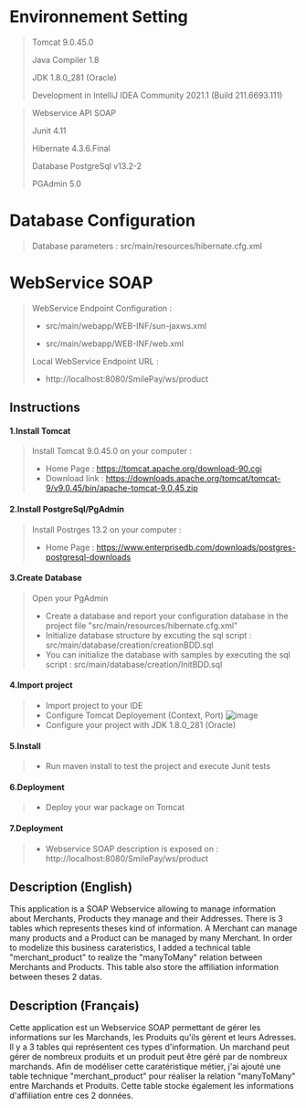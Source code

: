 
# Environnement Setting
> Tomcat 9.0.45.0
> 
> Java Compiler 1.8
> 
> JDK 1.8.0_281 (Oracle)
> 
> Development in IntelliJ IDEA Community 2021.1 (Build 211.6693.111)
> 

> Webservice API SOAP
> 
> Junit 4.11
> 
> Hibernate 4.3.6.Final
> 
> Database PostgreSql v13.2-2
> 
> PGAdmin 5.0

# Database Configuration
> Database parameters : src/main/resources/hibernate.cfg.xml

# WebService SOAP
> WebService Endpoint Configuration : 
> 
> - src/main/webapp/WEB-INF/sun-jaxws.xml
> 
> - src/main/webapp/WEB-INF/web.xml
> 
> Local WebService Endpoint URL  : 
> 
> - http://localhost:8080/SmilePay/ws/product

## Instructions

#### 1.Install Tomcat
> Install Tomcat 9.0.45.0 on your computer :
> 
> - Home Page : https://tomcat.apache.org/download-90.cgi
> - Download link : https://downloads.apache.org/tomcat/tomcat-9/v9.0.45/bin/apache-tomcat-9.0.45.zip

#### 2.Install PostgreSql/PgAdmin
> Install Postrges 13.2 on your computer :
> - Home Page : https://www.enterprisedb.com/downloads/postgres-postgresql-downloads

#### 3.Create Database
> Open your PgAdmin
> - Create a database and report your configuration database in the project file "src/main/resources/hibernate.cfg.xml" 
> - Initialize database structure by excuting the sql script : src/main/database/creation/creationBDD.sql
> - You can initialize the database with samples by executing the sql script : src/main/database/creation/InitBDD.sql

#### 4.Import project
> - Import project to your IDE 
> - Configure Tomcat Deployement (Context, Port)
![image](https://user-images.githubusercontent.com/41443590/115268189-4c95e880-a13a-11eb-97fd-4f4f845b089a.png)
> - Configure your project with JDK 1.8.0_281 (Oracle)

#### 5.Install
> - Run maven install to test the project and execute Junit tests

#### 6.Deployment
> - Deploy your war package on Tomcat
> 
#### 7.Deployment
> - Webservice SOAP description is exposed on : http://localhost:8080/SmilePay/ws/product

## Description (English)

This application is a SOAP Webservice allowing to manage information about Merchants, Products they manage and their Addresses.
There is 3 tables which represents theses kind of information.
A Merchant can manage many products and a Product can be managed by many Merchant.
In order to modelize this business carateristics, I added a technical table "merchant_product" to realize the "manyToMany" relation between Merchants and Products. This table also store the affiliation information between theses 2 datas.

## Description (Français)

Cette application est un Webservice SOAP permettant de gérer les informations sur les Marchands, les Produits qu'ils gèrent et leurs Adresses.
Il y a 3 tables qui représentent ces types d'information.
Un marchand peut gérer de nombreux produits et un produit peut être géré par de nombreux marchands.
Afin de modéliser cette caratéristique métier, j'ai ajouté une table technique "merchant_product" pour réaliser la relation "manyToMany" entre Marchands et Produits. Cette table stocke également les informations d'affiliation entre ces 2 données.
